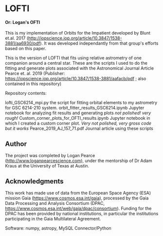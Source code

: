 # LOFTI
#### Or: Logan's OFTI
This is my implementation of Orbits for the Impatient developed by Blunt et.al. 2017 (http://iopscience.iop.org/article/10.3847/1538-3881/aa6930/pdf).  It was developed independantly from that group's efforts based on this paper. 

This is the version of LOFTI that fits using relative astrometry of one companion around a central star.  These are the scripts I used to do the fitting and generate plots associated with the Astronomical Journal Article Pearce et. al. 2019 (Publisher: https://iopscience.iop.org/article/10.3847/1538-3881/aafacb/pdf ; also contained in this repository)


Repository contents:
  
lofti_GSC6214_mpi.py the script for fitting orbital elements to my astrometry for GSC 6214-210 system.
orbit_fitter_results_GSC6214.ipynb Jupyter notebook for analyzing fit results and generating plots *not polished! very rough!*
Custom_corner_plots_for_OFTI_results.ipynb Jupyter notebook in which I created a custom corner plot.  *Very not polished, very gross code but it works*
Pearce_2019_AJ_157_71.pdf Journal article using these scripts



## Author
The project was completed by Logan Pearce (http://www.loganpearcescience.com), under the mentorship of Dr Adam Kraus at the University of Texas at Austin.


## Acknowledgments

This work has made use of data from the European Space Agency (ESA) mission Gaia (https://www.cosmos.esa.int/gaia), processed by the Gaia Data Processing and Analysis Consortium (DPAC, https://www.cosmos.esa.int/web/gaia/dpac/consortium). Funding for the DPAC has been provided by national institutions, in particular the institutions participating in the Gaia Multilateral Agreement.

Software:
numpy, astropy, MySQL Connector/Python

